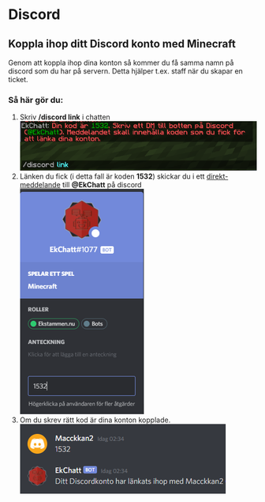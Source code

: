 # Discord

## Koppla ihop ditt Discord konto med Minecraft
Genom att koppla ihop dina konton så kommer du få samma namn på discord som du har på servern. Detta hjälper t.ex. staff när du skapar en ticket.

### Så här gör du:  
1. Skriv **/discord link** i chatten  
![](../bilder/discord_kommando.png)
2. Länken du fick (i detta fall är koden **1532**) skickar du i ett <ins>direkt-meddelande</ins> till **@EkChatt** på discord  
![](../bilder/ekchatt.png)
3. Om du skrev rätt kod är dina konton kopplade.  
![](../bilder/ekchatt_svar.png) 